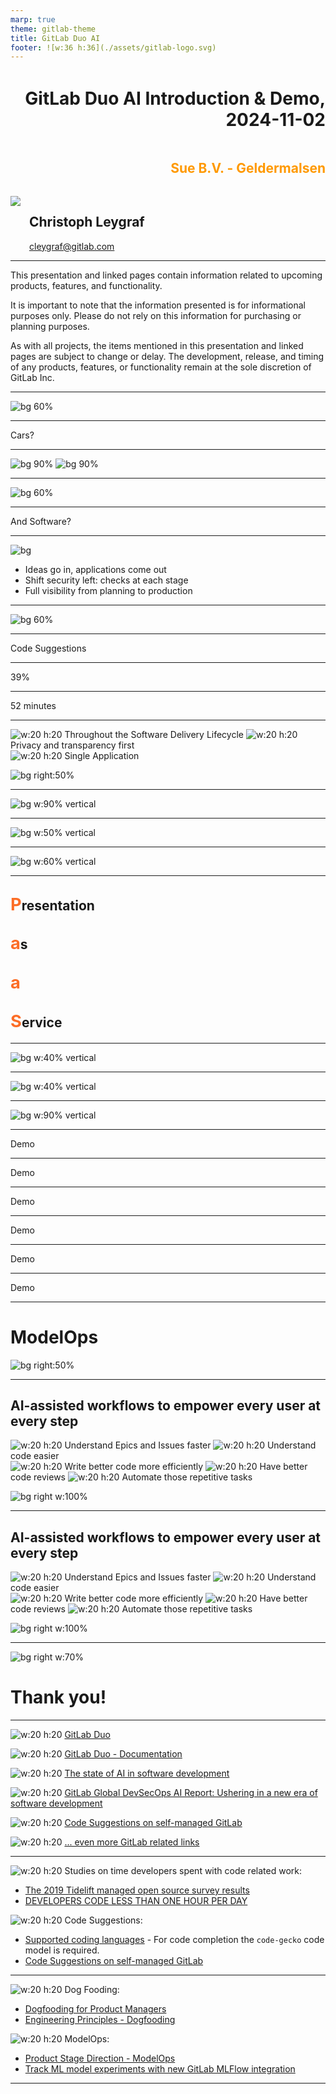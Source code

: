 ```yaml
---
marp: true
theme: gitlab-theme
title: GitLab Duo AI
footer: ![w:36 h:36](./assets/gitlab-logo.svg)
---
```


<div style="display:flex; flex-direction:column;">
    <h1 style="margin-top:1em;text-align:right">
      GitLab Duo AI Introduction & Demo, 2024-11-02
    </h1>
    <h2 style="margin-bottom:1.5em;text-align:right;color:#FF9900">
      Sue B.V. - Geldermalsen
    </h2>
    <div style="display:flex; flex-direction:row;">
        <div style="display:flex; flex-direction:row">
            <div>
                <img class="avatar" src="./assets/avatar-chris.jpeg">
            </div>
            <div style="display:flex; flex-direction:column; justify-content:center; margin-left:1em">
                <h2>
                    Christoph Leygraf
                </h2>
                <a href= "mailto:cleygraf@gitlab.com">cleygraf@gitlab.com</a>
            </div>
        </div>
        <div style="display:flex; flex-direction:row; margin-left:2em">
        </div>
    </div>
</div>

---

<!-- header: "Disclaimer"  --> 

This presentation and linked pages contain information related to upcoming products, features, and functionality. 

It is important to note that the information presented is for informational purposes only. Please do not rely on this information for purchasing or planning purposes. 

As with all projects, the items mentioned in this presentation and linked pages are subject to change or delay. The development, release, and timing of any products, features, or functionality remain at the sole discretion of GitLab Inc.

<!-- footer: ![w:36 h:36](./assets/gitlab-logo.svg) -->
---
<!-- header: ""  --> 

![bg 60%](./assets/AI-powered_DevSecOps.png)

---

<div class="white-center"><p>Cars?</p></div>

---

![bg 90%](./assets/motorwagen_1886.jpg)
![bg 90%](./assets/c-class.jpg)

---

![bg 60%](./assets/mb_manufactoring_line.jpg)

---
<!-- header: "" -->

<div class="white-center"><p>And Software?</p></div>

<!-- footer: ![w:36 h:36](./assets/gitlab-logo.svg) -->
---
<!-- header: "GitLab's Software Factory Approach" -->
<style scoped>
section {
  display: flex;
  flex-direction: column;
  justify-content: start;
  text-align: left;
}
</style>

![bg](./assets/software-factory.svg)

- Ideas go in, applications come out
- Shift security left: checks at each stage
- Full visibility from planning to production

<!-- footer: ![w:36 h:36](./assets/gitlab-logo.svg) -->
---
<!-- header: ""  --> 

![bg 60%](./assets/AI-powered_DevSecOps.png)

---
<!-- header: "" -->

<div class="white-center"><p>Code Suggestions</p></div>

<!--
Reference:
- As of Nov 2023 14 coding languages are supported
- [Supported coding languages](https://cloud.google.com/vertex-ai/docs/generative-ai/code/code-models-overview#supported_coding_languages) 
- For code completion the `code-gecko` code model is required.
- [Code Suggestions on self-managed GitLab](https://docs.gitlab.com/ee/user/project/repository/code_suggestions/self_managed.html)
-->
<!-- footer: ![w:36 h:36](./assets/gitlab-logo.svg) -->
---
<!-- header: "" -->

<div class="white-center"><p>39%</p></div>

<!--
39% of time spending working with code / 52 minutes of code time per day

Sources (as of May 3rd 2023):
- https://www.software.com/reports/code-time-report#developers-code-less-than-one-hour-per-day-
-->
<!-- footer: ![w:36 h:36](./assets/gitlab-logo.svg) -->
---
<!-- header: "" -->

<div class="white-center"><p>52 minutes</p></div>

<!--
39% of time spending working with code / 52 minutes of code time per day

Sources (as of May 3rd 2023):
- https://tidelift.com/subscription/managed-open-source-survey?utm_source=thenewstack&utm_medium=website&utm_content=inline-mention&utm_campaign=platform
-->
<!-- footer: ![w:36 h:36](./assets/gitlab-logo.svg) -->
---
<!-- header:  "GitLab's AI Vision" -->
<style scoped>
section {
  line-height: 1.5em;
}
</style>

![w:20 h:20](./assets/gitlab-logo.svg) Throughout the Software Delivery Lifecycle
![w:20 h:20](./assets/gitlab-logo.svg) Privacy and transparency first  
![w:20 h:20](./assets/gitlab-logo.svg) Single Application

![bg right:50%](./assets/ai/vision.png)

---
<!-- header:  "AI powered - in every step & for every user" -->

![bg w:90% vertical](./assets/gitlab-ai-workflow.png)

<!-- footer: "" -->
---
<!-- header:  "Dogfooding" -->

![bg w:50% vertical](./assets/dogfood.png)

<!--
References: 
- [Dogfooding for Product Managers](https://about.gitlab.com/handbook/product/product-processes/dogfooding-for-product-mgt/)
- [Engineering Principles - Dogfooding](https://about.gitlab.com/handbook/engineering/development/principles/#dogfooding)
-->
<!-- footer: "" -->
---
<!-- header:  "DYOC" -->

![bg w:60% vertical](./assets/champagne.jpg)

<!-- footer: "" -->
---
<!-- header:  "PaaS" -->

<div class="content-container">
    <div class="content">
        <h2><span style="color:#fc6d26;font-size:130%"><b>P</b></span>resentation</h2>
        <h2><span style="color:#fc6d26;font-size:130%"><b>a</b></span>s</h2>
        <h2><span style="color:#fc6d26;font-size:130%"><b>a</b></span></h2>
        <h2><span style="color:#fc6d26;font-size:130%"><b>S</b></span>ervice</h2>
    </div>
</div>

<!-- footer: ![w:36 h:36](./assets/gitlab-logo.svg) -->
---
<!-- header:  "Live demo - Slides" -->

![bg w:40% vertical](./assets/url-ai-prod.png)

<!-- footer: "##URL_AI_PROD##" -->
---
<!-- header:  "Live demo - GitLab Project" -->

![bg w:40% vertical](./assets/url-proj.png)

<!-- footer: "##URL_PROJ##" -->
---
<!-- header:  "Flow of demo" -->

![bg w:90% vertical](./assets/ai/gitlab-ai-workflow-to-demo.png)

<!-- footer: "" -->
---
<!-- header:  "PM - Generate issue description" -->

<div class="white-center"><p>Demo</p></div>

<!-- footer: ![w:36 h:36](./assets/ai/robot.png)  Hint: Use 'Fix typo on first slide: replace 2024 with 2023 and use markdown' to generate description. -->
---
<!-- header:  "DEV - GitLAb Duo Chat - How to create a  MR" -->

<div class="white-center"><p>Demo</p></div>

<!-- footer: ![w:36 h:36](./assets/ai/robot.png)  Hint: Goto 'Help' -> 'GitLab Duo Chat' and ask 'How to create a MR?' -->
---
<!-- header:  "DEV - Code Suggestions" -->

<div class="white-center"><p>Demo</p></div>

<!-- footer: ![w:36 h:36](./assets/ai/robot.png)  Hint: Use '# Iterate over the directory ./src and print filenames in another file' to generate code. -->
---
<!-- header:  "DEV/SEC/PM - Explain this code" -->

<div class="white-center"><p>Demo</p></div>

<!-- footer: ![w:36 h:36](./assets/ai/robot.png)  Hint: View '.gitlab-ci.yml' file, select code and click '?' -->
---
<!-- header:  "DEV/SEC/PM - Explain this vulnerability" -->

<div class="white-center"><p>Demo</p></div>

<!-- footer: ![w:36 h:36](./assets/ai/robot.png)  Hint: Go to 'Secure' -> 'Vulnerability report', select a vulnerability and click 'Explain vulnerability'. -->
---
<!-- header:  "PM - Summarize MR review" -->

<div class="white-center"><p>Demo</p></div>

<!-- footer: ![w:36 h:36](./assets/ai/robot.png)  Hint: Open a MR, go to 'Commits' and select 'View summary notes' form three dots. -->
---
<!-- header:  "GitLab AI Roadmap:" -->

# **ModelOps**

![bg right:50%](./assets/ai/modelops.png)

<!--
References: 
- [Product Stage Direction - ModelOps](https://about.gitlab.com/direction/modelops/)
- [Track ML model experiments with new GitLab MLFlow integration](https://about.gitlab.com/blog/2023/05/11/track-machine-learning-model-experiments/)
-->
<!-- footer: "" -->
---
<!-- header:  "" -->
<style scoped>
section {
  line-height: 1.5em;
}
</style>

## AI-assisted workflows to empower **every user at every step**

![w:20 h:20](./assets/gitlab-logo.svg) Understand Epics and Issues faster
![w:20 h:20](./assets/gitlab-logo.svg) Understand code easier  
![w:20 h:20](./assets/gitlab-logo.svg) Write better code more efficiently
![w:20 h:20](./assets/gitlab-logo.svg) Have better code reviews
![w:20 h:20](./assets/gitlab-logo.svg) Automate those repetitive tasks 

![bg right w:100%](./assets/ai/summary.png)
<!-- footer: "" -->
---
<!-- header:  "" -->
<style scoped>
section {
  line-height: 1.5em;
}
</style>

## AI-assisted workflows to empower **every user at every step**

![w:20 h:20](./assets/gitlab-logo.svg) Understand Epics and Issues faster
![w:20 h:20](./assets/gitlab-logo.svg) Understand code easier  
![w:20 h:20](./assets/gitlab-logo.svg) Write better code more efficiently
![w:20 h:20](./assets/gitlab-logo.svg) Have better code reviews
![w:20 h:20](./assets/gitlab-logo.svg) Automate those repetitive tasks 

![bg right w:100%](./assets/ai/gitlab-duo.png)

---
<!-- header:  "" -->

![bg right w:70%](./assets/gitlab-logo-with-name.svg)

# Thank you!

<!-- footer: ![w:36 h:36](./assets/gitlab-logo.svg) [GitLab](https://about.gitlab.com/) -->
---
<!-- header:  "Useful links" -->

![w:20 h:20](./assets/gitlab-logo.svg) [GitLab Duo](https://about.gitlab.com/gitlab-duo/)

![w:20 h:20](./assets/gitlab-logo.svg) [GitLab Duo - Documentation](https://docs.gitlab.com/ee/user/gitlab_duo_chat.html)

![w:20 h:20](./assets/gitlab-logo.svg) [The state of AI in software development](https://about.gitlab.com/developer-survey/#ai)

![w:20 h:20](./assets/gitlab-logo.svg) [GitLab Global DevSecOps AI Report: Ushering in a new era of software development](https://about.gitlab.com/blog/2023/09/12/gitlab-global-devsecops-ai-report/)

![w:20 h:20](./assets/gitlab-logo.svg) [Code Suggestions on self-managed GitLab](https://docs.gitlab.com/ee/user/project/repository/code_suggestions/self_managed.html)

![w:20 h:20](./assets/gitlab-logo.svg) [... even more GitLab related links](./links.html)

<!-- footer: ![w:36 h:36](./assets/gitlab-logo.svg) -->
---
<!-- header:  "References" -->

![w:20 h:20](./assets/gitlab-logo.svg) Studies on time developers spent with code related work:

- [The 2019 Tidelift managed open source survey results](https://tidelift.com/subscription/managed-open-source-survey?utm_source=thenewstack&utm_medium=website&utm_content=inline-mention&utm_campaign=platform)
- [DEVELOPERS CODE LESS THAN ONE HOUR PER DAY](https://www.software.com/reports/code-time-report#developers-code-less-than-one-hour-per-day-)
  
![w:20 h:20](./assets/gitlab-logo.svg) Code Suggestions:

- [Supported coding languages](https://cloud.google.com/vertex-ai/docs/generative-ai/code/code-models-overview#supported_coding_languages) - For code completion the `code-gecko` code model is required.
- [Code Suggestions on self-managed GitLab](https://docs.gitlab.com/ee/user/project/repository/code_suggestions/self_managed.html)
  
<!-- footer: ![w:36 h:36](./assets/gitlab-logo.svg) -->
---
<!-- header:  "References" -->

![w:20 h:20](./assets/gitlab-logo.svg) Dog Fooding:

- [Dogfooding for Product Managers](https://about.gitlab.com/handbook/product/product-processes/dogfooding-for-product-mgt/)
- [Engineering Principles - Dogfooding](https://about.gitlab.com/handbook/engineering/development/principles/#dogfooding)

![w:20 h:20](./assets/gitlab-logo.svg) ModelOps:

- [Product Stage Direction - ModelOps](https://about.gitlab.com/direction/modelops/)
- [Track ML model experiments with new GitLab MLFlow integration](https://about.gitlab.com/blog/2023/05/11/track-machine-learning-model-experiments/)
  
<!-- footer: ![w:36 h:36](./assets/gitlab-logo.svg) -->
---
